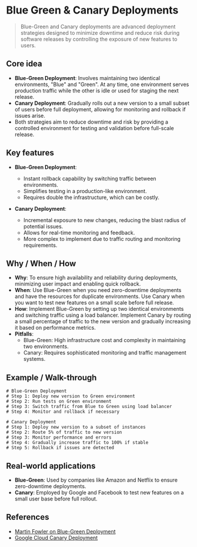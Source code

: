 # Blue Green & Canary Deployments

> Blue-Green and Canary deployments are advanced deployment strategies designed to minimize downtime and reduce risk during software releases by controlling the exposure of new features to users.

## Core idea
- **Blue-Green Deployment**: Involves maintaining two identical environments, "Blue" and "Green". At any time, one environment serves production traffic while the other is idle or used for staging the next release.
- **Canary Deployment**: Gradually rolls out a new version to a small subset of users before full deployment, allowing for monitoring and rollback if issues arise.
- Both strategies aim to reduce downtime and risk by providing a controlled environment for testing and validation before full-scale release.

## Key features
- **Blue-Green Deployment**:
  - Instant rollback capability by switching traffic between environments.
  - Simplifies testing in a production-like environment.
  - Requires double the infrastructure, which can be costly.
  
- **Canary Deployment**:
  - Incremental exposure to new changes, reducing the blast radius of potential issues.
  - Allows for real-time monitoring and feedback.
  - More complex to implement due to traffic routing and monitoring requirements.

## Why / When / How
- **Why**: To ensure high availability and reliability during deployments, minimizing user impact and enabling quick rollback.
- **When**: Use Blue-Green when you need zero-downtime deployments and have the resources for duplicate environments. Use Canary when you want to test new features on a small scale before full release.
- **How**: Implement Blue-Green by setting up two identical environments and switching traffic using a load balancer. Implement Canary by routing a small percentage of traffic to the new version and gradually increasing it based on performance metrics.
- **Pitfalls**:
  - Blue-Green: High infrastructure cost and complexity in maintaining two environments.
  - Canary: Requires sophisticated monitoring and traffic management systems.

## Example / Walk-through
```pseudo
# Blue-Green Deployment
# Step 1: Deploy new version to Green environment
# Step 2: Run tests on Green environment
# Step 3: Switch traffic from Blue to Green using load balancer
# Step 4: Monitor and rollback if necessary

# Canary Deployment
# Step 1: Deploy new version to a subset of instances
# Step 2: Route 5% of traffic to new version
# Step 3: Monitor performance and errors
# Step 4: Gradually increase traffic to 100% if stable
# Step 5: Rollback if issues are detected
```

## Real-world applications
- **Blue-Green**: Used by companies like Amazon and Netflix to ensure zero-downtime deployments.
- **Canary**: Employed by Google and Facebook to test new features on a small user base before full rollout.

## References
- [Martin Fowler on Blue-Green Deployment](https://martinfowler.com/bliki/BlueGreenDeployment.html)
- [Google Cloud Canary Deployment](https://cloud.google.com/solutions/continuous-delivery-canary-pipelines)